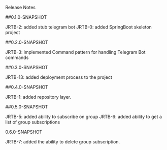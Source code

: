 Release Notes

##0.1.0-SNAPSHOT

JRTB-2: added stub telegram bot
JRTB-0: added SpringBoot skeleton project

##0.2.0-SNAPSHOT

JRTB-3: implemented Command pattern for handling Telegram Bot commands

##0.3.0-SNAPSHOT 

JRTB-13: added deployment process to the project

##0.4.0-SNAPSHOT

JRTB-1: added repository layer.

##0.5.0-SNAPSHOT

JRTB-5: added ability to subscribe on group
JRTB-6: added ability to get a list of group subscriptions

0.6.0-SNAPSHOT

JRTB-7: added the ability to delete group subscription.